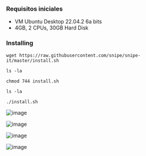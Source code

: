 ### Requisitos iniciales
- VM Ubuntu Desktop 22.04.2 6a bits
- 4GB, 2 CPUs, 30GB Hard Disk

### Installing

```shell
wget https://raw.githubusercontent.com/snipe/snipe-it/master/install.sh
```

```shell
ls -la
```

```shell
chmod 744 install.sh
```

```shell
ls -la
```

```shell
./install.sh
```

![image](https://user-images.githubusercontent.com/20743678/229463757-e255290c-35f9-4c1f-a529-f32f5193a93a.png)

![image](https://user-images.githubusercontent.com/20743678/229464134-aa31cb9e-1eee-48dc-82b7-aef2e81303b2.png)

![image](https://user-images.githubusercontent.com/20743678/229479104-6da47611-a52e-4ac1-b270-168f4091ba8b.png)

![image](https://user-images.githubusercontent.com/20743678/229479387-2e8d857b-0e49-4378-a3ab-1769ae1e468a.png)



